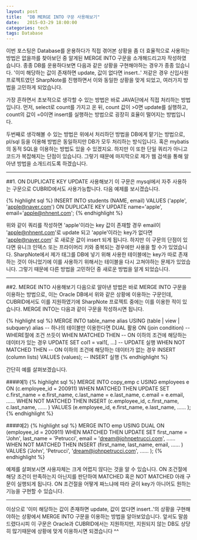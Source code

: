 ```yaml
---
layout: post
title:  "DB MERGE INTO 구문 사용해보기"
date:   2015-03-29 18:00:00
categories: tech
tags: Database
---
```


이번 포스팅은 Database를 운용하다가 직접 겪어본 상황을 좀 더 효율적으로 사용하는 방법은 없을까를 찾아보던 중 알게된 MERGE INTO 구문을 소개해드리고자 작성하였습니다.
종종 DB를 운용하다보면 다음과 같은 상황을 구현해야하는 경우가 종종 있습니다.
'이미 해당하는 값이 존재하면 update, 값이 없다면 insert..'
저같은 경우 신입사원 프로젝트였던 SharpNote를 진행하면서 이와 동일한 상황을 맞게 되었고, 여러가지 방법을 고민하게 되었습니다.
  
가장 흔하면서 초보적으로 생각할 수 있는 방법은 바로 JAVA단에서 직접 처리하는 방법입니다. 먼저, select로 count를 가지고 온 뒤, count 값이 >0면 update를 실행하고,
count의 값이 =0이면 insert를 실행하는 방법으로 굉장히 효율이 떨어지는 방법입니다. 
  
두번째로 생각해볼 수 있는 방법은 위에서 처리하던 방법을 DB에게 맡기는 방법으로, pl/sql 등을 이용해 방법은 동일하지만 DB가 모두 처리하는 방식입니다. 혹은 mybatis의 동적 SQL을 이용하는 방법도 있을 수 있겠지요.
하지만 이 또한 단일 쿼리가 아니고 코드가 복잡해지는 단점이 있습니다. 그렇기 때문에 마지막으로 제가 웹 검색을 통해 알아낸 방법을 소개드리도록 하겠습니다. 

---

##1. ON DUPLICATE KEY UPDATE 사용해보기
이 구문은 mysql에서 자주 사용하는 구문으로 CUBRID에서도 사용가능합니다. 다음 예제를 보시겠습니다.

{% highlight sql %}
INSERT INTO students (NAME, email) VALUES ('apple', 'apple@naver.com') 
 ON DUPLICATE KEY UPDATE name='apple', email='apple@nhnent.com';
{% endhighlight %}

위와 같이 쿼리를 작성하면 'apple'이라는 key 값이 존재할 경우 email이 'apple@nhnent.com'로 update 되고 'apple'이라는 key가 없다면 'apple@naver.com'
로 새로운 값이 insert 되게 됩니다. 하지만 이 구문의 단점이 있다면 유니크 인덱스 또는 프라이머리 키와 중복되는 경우에만 사용을 할 수가 있었습니다.
SharpNote에서 제가 태그를 DB에 넣기 위해 사용한 테이블에는 key가 따로 존재하는 것이 아니었기에 이를 사용하기 위해서는 테이블을 다시 고쳐야하는 문제가 있었습니다.
그렇기 때문에 다른 방법을 고민하던 중 새로운 방법을 알게 되었습니다.

---

##2. MERGE INTO 사용해보기
다음으로 알아낸 방법은 바로 MERGE INTO 구문을 이용하는 방법으로, 이는 Oracle DB에서 위와 같은 상황에 이용하는 구문인데, CUBRID에서도 이를 지원하였기에 SharpNote 프로젝트 중에는 이를 이용한 적이 있습니다.
MERGE INTO는 다음과 같이 구문을 작성하시면 됩니다.

{% highlight sql %}
MERGE INTO table_name alias
            USING (table | view | subquery) alias                -- 하나의 테이블만 이용한다면 DUAL 활용
                 ON (join condition)                                     -- WHERE절에 조건 쓰듯이
            WHEN MATCHED THEN                                   -- ON 이하의 조건에 해당하는 데이터가 있는 경우 
                     UPDATE SET col1 = val1[, ...]                -- UPDATE 실행
            WHEN NOT MATCHED THEN                           -- ON 이하의 조건에 해당하는 데이터가 없는 경우
                     INSERT (column lists) VALUES (values);  -- INSERT 실행
{% endhighlight %}
  
간단히 예를 살펴보겠습니다.
  
####예1)
{% highlight sql %}
MERGE INTO copy_emp c
            USING employees e
            ON (c.employee_id = 200911)
            WHEN MATCHED THEN
                      UPDATE SET
                            c.first_name = e.first_name,
                            c.last_name = e.last_name,
                            c.email = e.email,
                            ......
            WHEN NOT MATCHED THEN
                      INSERT (c.employee_id, c.first_name, c.last_name, ...... ) 
                                 VALUES (e.employee_id, e.first_name, e.last_name, ...... );
{% endhighlight %}
  
####예2)
{% highlight sql %}
MERGE INTO emp
            USING DUAL
            ON (employee_id = 200911)
            WHEN MATCHED THEN
                      UPDATE SET
                            first_name = 'John',
                            last_name = 'Petrucci',
                            email = 'dream@johnpetrucci.com',
                            ......
            WHEN NOT MATCHED THEN
                      INSERT (first_name, last_name, email, ...... ) 
                                 VALUES ('John', 'Petrucci', 'dream@johnpetrucci.com', ...... );
{% endhighlight %}
  
예제를 살펴보시면 사용자체는 크게 어렵지 않다는 것을 알 수 있습니다. ON 조건절에 해당 조건이 만족하는지 아닌지를 판단하여 MATCHED 혹은 NOT MATCHED 아래 구문이 실행되게 됩니다.
ON 조건절을 어떻게 짜느냐에 따라 굳이 key가 아니어도 원하는 기능을 구현할 수 있습니다.

---

이상으로 '이미 해당하는 값이 존재하면 update, 값이 없다면 insert..'의 상황을 구현해야하는 상황에서 MERGE INTO 구문을 이용하는 방법을 알아보았습니다.
앞서도 말씀드렸다시피 이 구문은 Oracle과 CUBRID에서는 지원하지만, 지원되지 않는 DB도 상당히 많기때문에 상황에 맞게 이용하시면 되겠습니다 ^^